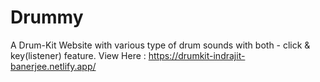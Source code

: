 # Drummy
A Drum-Kit Website with various type of drum sounds with both - click & key(listener) feature.
View Here : https://drumkit-indrajit-banerjee.netlify.app/
